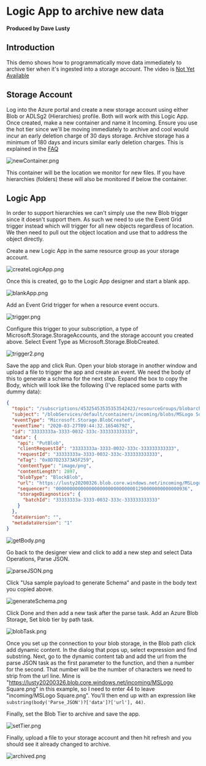 # Logic App to archive new data

**Produced by Dave Lusty**

## Introduction

This demo shows how to programmatically move data immediately to archive tier when it's ingested into a storage account. The video is [Not Yet Available](https://youtu.be/H_IaqNDJ11c)

## Storage Account

Log into the Azure portal and create a new storage account using either Blob or ADLSg2 (Hierarchies) profile. Both will work with this Logic App. Once created, make a new container and name it Incoming. Ensure you use the hot tier since we'll be moving immediately to archive and cool would incur an early deletion charge of 30 days storage. Archive storage has a minimum of 180 days and incurs similar early deletion charges. This is explained in the [FAQ](https://azure.microsoft.com/en-gb/pricing/details/storage/blobs/)

![newContainer.png](images/newContainer.png)

This container will be the location we monitor for new files. If you have hierarchies (folders) these will also be monitored if below the container.

## Logic App

In order to support hierarchies we can't simply use the new Blob trigger since it doesn't support them. As such we need to use the Event Grid trigger instead which will trigger for all new objects regardless of location. We then need to pull out the object location and use that to address the object directly.

Create a new Logic App in the same resource group as your storage account.

![createLogicApp.png](images/createLogicApp.png)

Once this is created, go to the Logic App designer and start a blank app.

![blankApp.png](images/blankApp.png)

Add an Event Grid trigger for when a resource event occurs.

![trigger.png](images/trigger.png)

Configure this trigger to your subscription, a type of Microsoft.Storage.StorageAccounts, and the storage account you created above. Select Event Type as Microsoft.Storage.BlobCreated.

![trigger2.png](images/trigger2.png)

Save the app and click Run. Open your blob storage in another window and upload a file to trigger the app and create an event. We need the body of this to generate a schema for the next step. Expand the box to copy the Body, which will look like the following (I've replaced some parts with dummy data):

```JSON
{
  "topic": "/subscriptions/45325453535353542423/resourceGroups/blobarchivefunction/providers/Microsoft.Storage/storageAccounts/lusty20200326",
  "subject": "/blobServices/default/containers/incoming/blobs/MSLogo Square.png",
  "eventType": "Microsoft.Storage.BlobCreated",
  "eventTime": "2020-03-27T09:44:32.1654679Z",
  "id": "33333333a-3333-0032-333c-333333333333",
  "data": {
    "api": "PutBlob",
    "clientRequestId": "33333333a-3333-0032-333c-333333333333",
    "requestId": "33333333a-3333-0032-333c-333333333333",
    "eTag": "0x8D7D23373A5F259",
    "contentType": "image/png",
    "contentLength": 2897,
    "blobType": "BlockBlob",
    "url": "https://lusty20200326.blob.core.windows.net/incoming/MSLogo Square.png",
    "sequencer": "000000000000000000000000000001290000000000000936",
    "storageDiagnostics": {
      "batchId": "33333333a-3333-0032-333c-333333333333"
    }
  },
  "dataVersion": "",
  "metadataVersion": "1"
}
```

![getBody.png](images/getBody.png)

Go back to the designer view and click to add a new step and select Data Operations, Parse JSON.

![parseJSON.png](images/parseJSON.png)

Click "Usa sample payload to generate Schema" and paste in the body text you copied above.

![generateSchema.png](images/generateSchema.png)

Click Done and then add a new task after the parse task. Add an Azure Blob Storage, Set blob tier by path task.

![blobTask.png](images/blobTask.png)

Once you set up the connection to your blob storage, in the Blob path click add dynamic content. In the dialog that pops up, select expression and find substring. Next, go to the dynamic content tab and add the url from the parse JSON task as the first parameter to the function, and then a number for the second. That number will be the number of characters we need to strip from the url line. Mine is "https://lusty20200326.blob.core.windows.net/incoming/MSLogo Square.png" in this example, so I need to enter 44 to leave "incoming/MSLogo Square.png". You'll then end up with an expression like `substring(body('Parse_JSON')?['data']?['url'], 44)`.

Finally, set the Blob Tier to archive and save the app.

![setTier.png](images/setTier.png)

Finally, upload a file to your storage account and then hit refresh and you should see it already changed to archive.

![archived.png](images/archived.png)